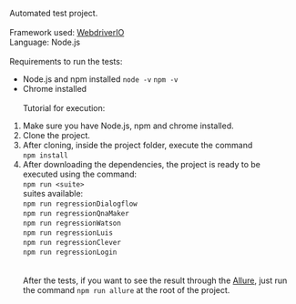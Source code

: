 Automated test project.
<br /><br />
Framework used: [WebdriverIO](https://webdriver.io/ "WebdriverIO")<br />
Language: Node.js
<br /><br />
Requirements to run the tests:
- Node.js and npm installed
`node -v`
`npm -v`
- Chrome installed
<br /><br />
Tutorial for execution:
1. Make sure you have Node.js, npm and chrome installed.
2. Clone the project.
3. After cloning, inside the project folder, execute the command<br />
 `npm install`<br />
4. After downloading the dependencies, the project is ready to be executed using the command:<br />
`npm run <suite>`<br />
suites available:<br />
 `npm run regressionDialogflow`<br />
 `npm run regressionQnaMaker`<br />
 `npm run regressionWatson`<br />
 `npm run regressionLuis`<br />
 `npm run regressionClever`<br />
 `npm run regressionLogin`<br />
<br /><br />
After the tests, if you want to see the result through the [Allure](http://allure.qatools.ru/ "Allure"), just run the command `npm run allure` at the root of the project.

